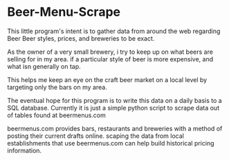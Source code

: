 # Beer-Menu-Scrape

This little program's intent is to gather data from around the web regarding Beer
Beer styles, prices, and breweries to be exact.

As the owner of a very small brewery, i try to keep up on what beers are selling for in my area.
if a particular style of beer is more expensive, and what isn generally on tap.

This helps me keep an eye on the craft beer market on a local level by targeting only the bars on my area.

The eventual hope for this program is to write this data on a daily basis to a SQL database.
Currently it is just a simple python script to scrape data out of tables found at beermenus.com

beermenus.com provides bars, restaurants and breweries with a method of posting their current drafts online.
scaping the data from local establishments that use beermenus.com can help build historical pricing information. 
